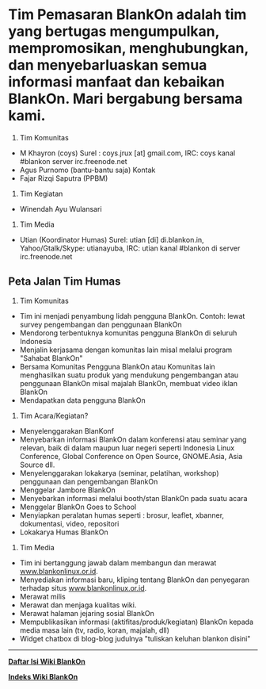 # Tim Pemasaran BlankOn adalah tim yang bertugas mengumpulkan, mempromosikan, menghubungkan, dan menyebarluaskan semua informasi manfaat dan kebaikan BlankOn. Mari bergabung bersama kami.

1. Tim Komunitas
  + M Khayron (coys) Surel : coys.jrux [at] gmail.com, IRC: coys kanal #blankon server irc.freenode.net
  + Agus Purnomo (bantu-bantu saja) ​Kontak
  + Fajar Rizqi Saputra (PPBM)

1. Tim Kegiatan
  + Winendah Ayu Wulansari

1. Tim Media
  + Utian (Koordinator Humas) Surel: utian [di] di.blankon.in, Yahoo/Gtalk/Skype: utianayuba, IRC: utian kanal #blankon di server irc.freenode.net

## Peta Jalan Tim Humas
1. Tim Komunitas
  + Tim ini menjadi penyambung lidah pengguna BlankOn. Contoh: lewat survey pengembangan dan penggunaan BlankOn
  + Mendorong terbentuknya komunitas pengguna BlankOn di seluruh Indonesia
  + Menjalin kerjasama dengan komunitas lain misal melalui program "Sahabat BlankOn"
  + Bersama Komunitas Pengguna BlankOn atau Komunitas lain menghasilkan suatu produk yang mendukung pengembangan atau penggunaan BlankOn misal majalah BlankOn, membuat video iklan BlankOn
  + Mendapatkan data pengguna BlankOn
   
1. Tim Acara/Kegiatan?
  + Menyelenggarakan BlanKonf
  + Menyebarkan informasi BlankOn dalam konferensi atau seminar yang relevan, baik di dalam maupun luar negeri seperti Indonesia Linux Conference, Global Conference on Open Source, GNOME.Asia, Asia Source dll.
  + Menyelenggarakan lokakarya (seminar, pelatihan, workshop) penggunaan dan pengembangan BlankOn
  + Menggelar Jambore BlankOn
  + Menyebarkan informasi melalui booth/stan BlankOn pada suatu acara
  + Menggelar BlankOn Goes to School
  + Menyiapkan peralatan humas seperti : brosur, leaflet, xbanner, dokumentasi, video, repositori
  + Lokakarya Humas BlankOn

1. Tim Media
  + Tim ini bertanggung jawab dalam membangun dan merawat www.blankonlinux.or.id.
  + Menyediakan informasi baru, kliping tentang BlankOn dan penyegaran terhadap situs www.blankonlinux.or.id.
  + Merawat milis
  + Merawat dan menjaga kualitas wiki.
  + Merawat halaman jejaring sosial BlankOn
  + Mempublikasikan informasi (aktifitas/produk/kegiatan) BlankOn kepada media masa lain (tv, radio, koran, majalah, dll)
  + Widget chatbox di blog-blog judulnya "tuliskan keluhan blankon disini"




---
[**Daftar Isi Wiki BlankOn**](/DaftarIsi/README.md)
 
[**Indeks Wiki BlankOn**](/Indeks.md)



